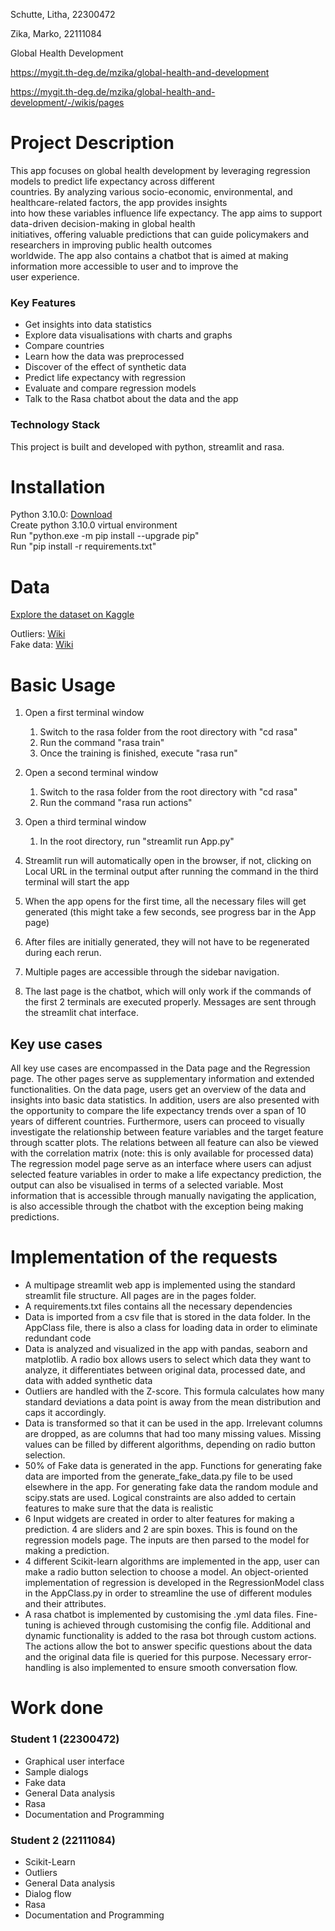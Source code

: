 Schutte, Litha, 22300472

Zika, Marko, 22111084

Global Health Development

https://mygit.th-deg.de/mzika/global-health-and-development

https://mygit.th-deg.de/mzika/global-health-and-development/-/wikis/pages

# Project Description

This app focuses on global health development by leveraging regression models to predict life expectancy across different\
countries. By analyzing various socio-economic, environmental, and healthcare-related factors, the app provides insights\
into how these variables influence life expectancy. The app aims to support data-driven decision-making in global health\
initiatives, offering valuable predictions that can guide policymakers and researchers in improving public health outcomes\
worldwide. The app also contains a chatbot that is aimed at making information more accessible to user and to improve the\
user experience.


### Key Features
- Get insights into data statistics
- Explore data visualisations with charts and graphs
- Compare countries
- Learn how the data was preprocessed
- Discover of the effect of synthetic data
- Predict life expectancy with regression
- Evaluate and compare regression models
- Talk to the Rasa chatbot about the data and the app

### Technology Stack
This project is built and developed with python, streamlit and rasa.

# Installation

Python 3.10.0: [Download](https://www.python.org/ftp/python/3.10.0/python-3.10.0-amd64.exe)\
Create python 3.10.0 virtual environment\
Run "python.exe -m pip install --upgrade pip"\
Run "pip install -r requirements.txt"


# Data

[Explore the dataset on Kaggle](https://www.kaggle.com/datasets/martinagalasso/global-health-and-development-2012-2021/data)

Outliers: [Wiki](https://mygit.th-deg.de/mzika/global-health-and-development/-/wikis/Data-Description#handling-outliers)\
Fake data: [Wiki](https://mygit.th-deg.de/mzika/global-health-and-development/-/wikis/Data-Description#general-randomization-approach)

# Basic Usage

1. Open a first terminal window
   1. Switch to the rasa folder from the root directory with "cd rasa"
   2. Run the command "rasa train"
   3. Once the training is finished, execute "rasa run"


2. Open a second terminal window
   1. Switch to the rasa folder from the root directory with "cd rasa"
   2. Run the command "rasa run actions"

3. Open a third terminal window
   1. In the root directory, run "streamlit run App.py"

4. Streamlit run will automatically open in the browser, if not, clicking on Local URL in the terminal output after running the command
in the third terminal will start the app

5. When the app opens for the first time, all the necessary files will get generated (this might take a few seconds, see progress bar in the App page)

6. After files are initially generated, they will not have to be regenerated during each rerun.

7. Multiple pages are accessible through the sidebar navigation.

8. The last page is the chatbot, which will only work if the commands of the first 2 terminals are executed properly.
  Messages are sent through the streamlit chat interface.

## Key use cases

All key use cases are encompassed in the Data page and the Regression page. The other pages serve as supplementary information
and extended functionalities. On the data page, users get an overview of the data and insights into basic data statistics. In addition, users 
are also presented with the opportunity to compare the life expectancy trends over a span of 10 years of different countries. 
Furthermore, users can proceed to visually investigate the relationship between feature variables and the target feature through 
scatter plots. The relations between all feature can also be viewed with the correlation matrix (note: this is only available for 
processed data) The regression model page serve as an interface where users can adjust selected feature variables in order to 
make a life expectancy prediction, the output can also be visualised in terms of a selected variable. Most information that is 
accessible through manually navigating the application, is also accessible through the chatbot with the exception being
making predictions.

# Implementation of the requests

- A multipage streamlit web app is implemented using the standard streamlit file structure. All pages are in the pages folder.
- A requirements.txt files contains all the necessary dependencies
- Data is imported from a csv file that is stored in the data folder. In the AppClass file, there is also a class for loading data in order to eliminate redundant code
- Data is analyzed and visualized in the app with pandas, seaborn and matplotlib. A radio box allows users to select which data they want to analyze, it differentiates between original data, processed date, and data with added synthetic data
- Outliers are handled with the Z-score. This formula calculates how many standard deviations a data point is away from the mean distribution and caps it accordingly.
- Data is transformed so that it can be used in the app. Irrelevant columns are dropped, as are columns that had too many missing values. Missing values can be filled by different algorithms, depending on radio button selection.
- 50% of Fake data is generated in the app. Functions for generating fake data are imported from the generate_fake_data.py file to be used elsewhere in the app. For generating fake data the random module and scipy.stats are used. Logical constraints are also added to certain features to make sure that the data is realistic
- 6 Input widgets are created in order to alter features for making a prediction. 4 are sliders and 2 are spin boxes. This is found on the regression models page. The inputs are then parsed to the model for making a prediction.
- 4 different Scikit-learn algorithms are implemented in the app, user can make a radio button selection to choose a model. An object-oriented implementation of regression is developed in the RegressionModel class in the AppClass.py in order to streamline the use of different modules and their attributes.
- A rasa chatbot is implemented by customising the .yml data files. Fine-tuning is achieved through customising the config file. Additional and dynamic functionality is added to the rasa bot through custom actions. The actions allow the bot to answer specific questions about the data and the original data file is queried for this purpose. Necessary error-handling is also implemented to ensure smooth conversation flow.

# Work done

### Student 1 (22300472)

- Graphical user interface
- Sample dialogs
- Fake data
- General Data analysis
- Rasa
- Documentation and Programming


### Student 2 (22111084)

- Scikit-Learn
- Outliers
- General Data analysis
- Dialog flow
- Rasa
- Documentation and Programming
